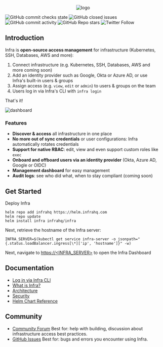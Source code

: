 <p align="center">
  <picture>
    <source media="(prefers-color-scheme: dark)" srcset="https://user-images.githubusercontent.com/251292/179056556-361358af-aab9-4096-a714-87184f1afb22.svg">
    <img alt="logo" src="https://user-images.githubusercontent.com/251292/179056708-48e3c20b-22d1-4a40-9860-2f120c52a34f.svg">
  </picture>
</p>

![GitHub commit checks state](https://img.shields.io/github/checks-status/infrahq/infra/main?label=Build) ![GitHub closed issues](https://img.shields.io/github/issues-closed/infrahq/infra?color=green) ![GitHub commit activity](https://img.shields.io/github/commit-activity/m/infrahq/infra) ![GitHub Repo stars](https://img.shields.io/github/stars/infrahq/infra?style=social) ![Twitter Follow](https://img.shields.io/twitter/follow/infrahq?style=social)

## Introduction

Infra is **open-source access management** for infrastructure (Kubernetes, SSH, Databases, AWS and more):

1. Connect infrastructure (e.g. Kubernetes, SSH, Databases, AWS and more coming soon)
2. Add an identity provider such as Google, Okta or Azure AD, or use Infra's built-in users & groups
3. Assign access (e.g. `view`, `edit` or `admin`) to users & groups on the team
4. Users log in via Infra's CLI with `infra login`

That's it!

![dashboard](https://user-images.githubusercontent.com/251292/179054958-cba0e177-dd35-42ea-ad28-a6c8a79e697a.png)

### Features

- **Discover & access** all infrastructure in one place
- **No more out of sync credentials** or user configurations: Infra automatically rotates credentials
- **Support for native RBAC**: edit, view and even support custom roles like `exec`
- **Onboard and offboard users via an identity provider** (Okta, Azure AD, Google or OIDC)
- **Management dashboard** for easy management
- **Audit logs**: see who did what, when to stay compliant (coming soon)

## Get Started

Deploy Infra

```
helm repo add infrahq https://helm.infrahq.com
helm repo update
helm install infra infrahq/infra
```

Next, retrieve the hostname of the Infra server:

```
INFRA_SERVER=$(kubectl get service infra-server -o jsonpath="{.status.loadBalancer.ingress[\*]['ip', 'hostname']}" -w)
```

Next, navigate to [https://<INFRA_SERVER>](https://<INFRA_SERVER>) to open the Infra Dashboard

## Documentation

- [Log in via Infra CLI](https://infrahq.com/docs/configuration/logging-in)
- [What is Infra?](https://infrahq.com/docs/getting-started/what-is-infra)
- [Architecture](https://infrahq.com/docs/reference/architecture)
- [Security](https://infrahq.com/docs/reference/security)
- [Helm Chart Reference](https://infrahq.com/docs/reference/helm-reference)

## Community

- [Community Forum](https://github.com/infrahq/infra/discussions) Best for: help with building, discussion about infrastructure access best practices.
- [GitHub Issues](https://github.com/infrahq/infra/issues) Best for: bugs and errors you encounter using Infra.
